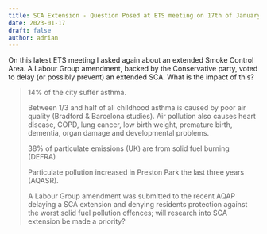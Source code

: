 ```yaml
---
title: SCA Extension - Question Posed at ETS meeting on 17th of January 2023
date: 2023-01-17
draft: false
author: adrian
---
```


On this latest ETS meeting I asked again about an extended Smoke Control Area.
A Labour Group amendment, backed by the Conservative party, voted to delay (or possibly prevent) an extended SCA.
What is the impact of this?

> 14% of the city suffer asthma.
>
> Between 1/3 and half of all childhood asthma is caused by poor air quality (Bradford & Barcelona studies).  Air pollution also causes heart disease, COPD, lung cancer, low birth weight, premature birth, dementia, organ damage and developmental problems.
>
> 38% of particulate emissions (UK) are from solid fuel burning (DEFRA)
>
> Particulate pollution increased in Preston Park the last three years (AQASR).
>
> A Labour Group amendment was submitted to the recent AQAP delaying a SCA extension and denying residents protection against the worst solid fuel pollution offences; will research into SCA extension be made a priority?
